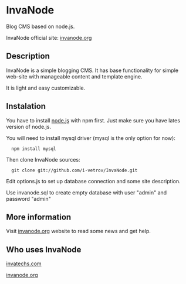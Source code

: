 InvaNode
========

Blog CMS based on node.js.

InvaNode official site: [invanode.org](http://www.invanode.org)

## Description

InvaNode is a simple blogging CMS. It has base functionality for simple web-site with manageable content and template engine.

It is light and easy customizable.


## Instalation

You have to install [node.js](https://github.com/joyent/node) with npm first. Just make sure you have lates version of node.js.

You will need to install mysql driver (mysql is the only option for now):

      npm install mysql

Then clone InvaNode sources:
    
      git clone git://github.com/i-vetrov/InvaNode.git

Edit options.js to set up database connection and some site description.

Use invanode.sql to create empty database with user "admin" and password "admin"

## More information

Visit [invanode.org](http://www.invanode.org) website to read some news and get help.

## Who uses InvaNode

[invatechs.com](http://www.invatechs.com/)

[invanode.org](http://www.invanode.org/)
